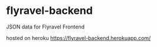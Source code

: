 # flyravel-backend

JSON data for Flyravel Frontend

hosted on heroku https://flyravel-backend.herokuapp.com/
